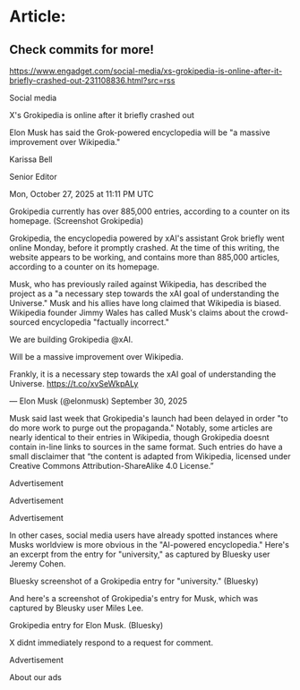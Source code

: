 # Article:

## Check commits for more!
https://www.engadget.com/social-media/xs-grokipedia-is-online-after-it-briefly-crashed-out-231108836.html?src=rss

Social media

X's Grokipedia is online after it briefly crashed out

Elon Musk has said the Grok-powered encyclopedia will be "a massive improvement over Wikipedia."

Karissa Bell

Senior Editor

Mon, October 27, 2025 at 11:11 PM UTC

Grokipedia currently has over 885,000 entries, according to a counter on its homepage. (Screenshot Grokipedia)

Grokipedia, the encyclopedia powered by xAI's assistant Grok briefly went online Monday, before it promptly crashed. At the time of this writing, the website appears to be working, and contains more than 885,000 articles, according to a counter on its homepage.

Musk, who has previously railed against Wikipedia, has described the project as a "a necessary step towards the xAI goal of understanding the Universe." Musk and his allies have long claimed that Wikipedia is biased. Wikipedia founder Jimmy Wales has called Musk's claims about the crowd-sourced encyclopedia "factually incorrect."

We are building Grokipedia @xAI.

Will be a massive improvement over Wikipedia.

Frankly, it is a necessary step towards the xAI goal of understanding the Universe. https://t.co/xvSeWkpALy

— Elon Musk (@elonmusk) September 30, 2025

Musk said last week that Grokipedia's launch had been delayed in order "to do more work to purge out the propaganda." Notably, some articles are nearly identical to their entries in Wikipedia, though Grokipedia doesnt contain in-line links to sources in the same format. Such entries do have a small disclaimer that “the content is adapted from Wikipedia, licensed under Creative Commons Attribution-ShareAlike 4.0 License.”

Advertisement

Advertisement

Advertisement

In other cases, social media users have already spotted instances where Musks worldview is more obvious in the "AI-powered encyclopedia." Here's an excerpt from the entry for "university," as captured by Bluesky user Jeremy Cohen.

Bluesky screenshot of a Grokipedia entry for "university." (Bluesky)

And here's a screenshot of Grokipedia's entry for Musk, which was captured by Bleusky user Miles Lee.

Grokipedia entry for Elon Musk. (Bluesky)

X didnt immediately respond to a request for comment.

Advertisement

About our ads